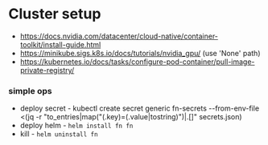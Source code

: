 # Cluster setup


- https://docs.nvidia.com/datacenter/cloud-native/container-toolkit/install-guide.html
- https://minikube.sigs.k8s.io/docs/tutorials/nvidia_gpu/ (use 'None' path)
- https://kubernetes.io/docs/tasks/configure-pod-container/pull-image-private-registry/

### simple ops

- deploy secret - kubectl create secret generic fn-secrets --from-env-file <(jq -r "to_entries|map(\"\(.key)=\(.value|tostring)\")|.[]" secrets.json)
- deploy helm - `helm install fn fn`
- kill - `helm uninstall fn`
  
